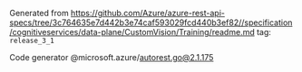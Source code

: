 Generated from https://github.com/Azure/azure-rest-api-specs/tree/3c764635e7d442b3e74caf593029fcd440b3ef82//specification/cognitiveservices/data-plane/CustomVision/Training/readme.md tag: `release_3_1`

Code generator @microsoft.azure/autorest.go@2.1.175


